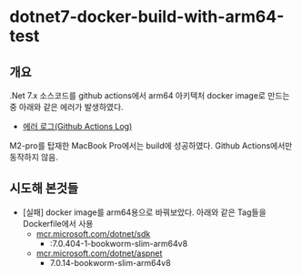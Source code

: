 # dotnet7-docker-build-with-arm64-test

## 개요

.Net 7.x 소스코드를 github actions에서 arm64 아키텍처 docker image로 만드는 중 아래와 같은 에러가 발생하였다.
- [에러 로그(Github Actions Log)](https://github.com/BaeKY/dotnet7-docker-build-with-arm64-test/actions/runs/7237764531/job/19717810345)

M2-pro를 탑재한 MacBook Pro에서는 build에 성공하였다. Github Actions에서만 동작하지 않음.

## 시도해 본것들
- [실패] docker image를 arm64용으로 바꿔보았다. 아래와 같은 Tag들을 Dockerfile에서 사용
  - [mcr.microsoft.com/dotnet/sdk](https://hub.docker.com/_/microsoft-dotnet-sdk/)
    - :7.0.404-1-bookworm-slim-arm64v8
  - [mcr.microsoft.com/dotnet/aspnet](https://hub.docker.com/_/microsoft-dotnet-aspnet/)
    - 7.0.14-bookworm-slim-arm64v8
